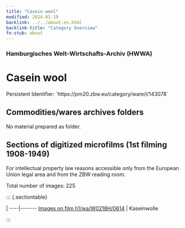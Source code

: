 ```yaml
---
title: "Casein wool"
modified: 2024-01-19
backlink: ../../about.en.html
backlink-title: "Category Overview"
fn-stub: about
---
```


### Hamburgisches Welt-Wirtschafts-Archiv (HWWA)

# Casein wool

<div class="hint">Persistent Identifier: `https://pm20.zbw.eu/category/ware/i/143078`</div>







## Commodities/wares archives folders





No material prepared as folder.



<a id="filmsections" />

## Sections of digitized microfilms (1st filming 1908-1949)

<p>For intellectual property law reasons accessible only from the European Union legal area and from the ZBW reading room.</p>



<p>Total number of images: 225</p>




::: {.sectiontable}

 | 
----|-------
<a class="btn" href="https://pm20.zbw.eu/film/h1/wa/W0218H/0614" rel="nofollow">Images on film h1/wa/W0218H/0614</a> | Kaseinwolle


:::
















